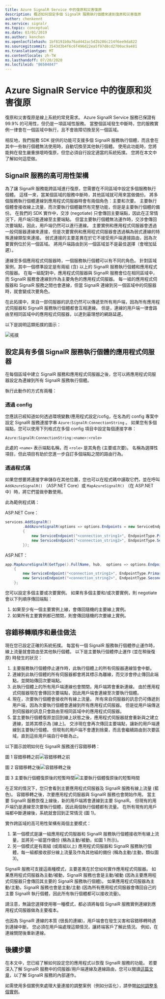 ```yaml
---
title: Azure SignalR Service 中的復原和災害復原
description: 概述如何設定多個 SignalR 服務執行個體來達到復原和災害復原
author: chenkennt
ms.service: signalr
ms.topic: conceptual
ms.date: 03/01/2019
ms.author: kenchen
ms.openlocfilehash: 1bf8191b0a76ad442ac5d2b286c214f6ee9da822
ms.sourcegitcommit: 3543d3b4f6c6f496d22ea5f97d8cd2700ac9a481
ms.translationtype: MT
ms.contentlocale: zh-TW
ms.lasthandoff: 07/20/2020
ms.locfileid: "86504847"
---
```

# <a name="resiliency-and-disaster-recovery-in-azure-signalr-service"></a>Azure SignalR Service 中的復原和災害復原

復原和災害復原是線上系統的常見需求。 Azure SignalR Service 服務已保證有 99.9% 的可用性，但仍是一項區域性服務。
當整個區域發生中斷時，您的服務實例一律會在一個區域中執行，且不會故障切換至另一個區域。

相反地，我們服務 SDK 提供的功能可支援多個 SignalR 服務執行個體，而且會在其中一些執行個體無法使用時，自動切換至其他執行個體。
使用此功能時，您將能夠在發生嚴重損壞時復原，但您必須自行設定適當的系統拓撲。 您將在本文中了解如何這麼做。

## <a name="high-available-architecture-for-signalr-service"></a>SignalR 服務的高可用性架構

為了讓 SignalR 服務能跨區域進行復原，您需要在不同區域中設定多個服務執行個體。 這樣一來，當某個區域的服務中斷時，其他區域就可用來當做備份。
將多個服務執行個體連線到應用程式伺服器時會有兩個角色：主要和次要。
主要執行個體會接收線上流量，而次要執行個體雖然有完整功能，但是是主要執行個體的備份。
在我們的 SDK 實作中，交涉 (negotiate) 只會傳回主要端點，因此在正常情況下，用戶端只能連線至主要端點。
但當主要執行個體無法運作時，交涉會傳回次要端點，因此，用戶端仍然可以進行連線。
主要實例和應用程式伺服器會透過一般伺服器連線來連接，但是次要實例和應用程式伺服器會透過稱為弱式連線的特殊連線類型來連接。
弱式連接的主要差異在於它不接受用戶端連接路由，因為次要實例位於另一個區域。 將用戶端路由到另一個區域並不是最佳選擇（會增加延遲）。

連線至多個應用程式伺服器時，一個服務執行個體可以有不同的角色。
針對區域案例，其中一個標準設定是有兩組 (含) 以上的 SignalR 服務執行個體和應用程式伺服器。
在每一組配對中，應用程式伺服器與 SignalR 服務會位在相同區域中，而 SignalR 服務會連線到作為主要角色的應用程式伺服器。
每一組的應用程式伺服器和 SignalR 服務之間也會連線，但當 SignalR 連線到另一個區域中的伺服器時，就會變成次要角色。

在此拓撲中，來自一部伺服器的訊息仍然可以傳遞至所有用戶端，因為所有應用程式伺服器和 SignalR 服務執行個體都會互相連線。
但是，連線的用戶端一律會路由至相同區域中的應用程式伺服器，以達到最理想的網路延遲。

以下是說明這類拓撲的圖示：

![拓撲](media/signalr-concept-disaster-recovery/topology.png)

## <a name="configure-app-servers-with-multiple-signalr-service-instances"></a>設定具有多個 SignalR 服務執行個體的應用程式伺服器

在每個區域中建立 SignalR 服務和應用程式伺服器之後，您可以將應用程式伺服器設定為連線到所有 SignalR 服務執行個體。

執行此動作的方式有兩種：

### <a name="through-config"></a>透過 config

您應該已經知道如何透過環境變數/應用程式設定/cofig，在名為的 config 專案中設定 SignalR 服務連接字串 `Azure:SignalR:ConnectionString` 。
如果您有多個端點，您可以使用下列格式在多個 config 項目中設定每個連接字串：

```
Azure:SignalR:ConnectionString:<name>:<role>
```

此處的 `<name>` 表示端點名稱，而 `<role>` 是其角色 (主要或次要)。
名稱為選擇性項目，但此項目有助於您進一步自訂多個端點之間的路由行為。

### <a name="through-code"></a>透過程式碼

如果您想要將連接字串儲存在其他位置，您也可以在程式碼中讀取它們，並在呼叫 `AddAzureSignalR()` （ASP.NET Core）或 `MapAzureSignalR()` （在 ASP.NET 中）時，將它們當做參數使用。

此為範例程式碼：

ASP.NET Core：

```cs
services.AddSignalR()
        .AddAzureSignalR(options => options.Endpoints = new ServiceEndpoint[]
        {
            new ServiceEndpoint("<connection_string1>", EndpointType.Primary, "region1"),
            new ServiceEndpoint("<connection_string2>", EndpointType.Secondary, "region2"),
        });
```

ASP.NET：

```cs
app.MapAzureSignalR(GetType().FullName, hub,  options => options.Endpoints = new ServiceEndpoint[]
    {
        new ServiceEndpoint("<connection_string1>", EndpointType.Primary, "region1"),
        new ServiceEndpoint("<connection_string2>", EndpointType.Secondary, "region2"),
    };
```

您可以設定多個主要或次要實例。 如果有多個主要和/或次要實例，則 negotiate 會以下列順序傳回端點：

1. 如果至少有一個主要實例上線，會傳回隨機的主要線上實例。
2. 如果所有主要實例都已關閉，則會傳回隨機的次要線上實例。

## <a name="failover-sequence-and-best-practice"></a>容錯移轉順序和最佳做法

現在您已設定正確的系統拓撲。 每當有一個 SignalR 服務執行個體停止運作時，線上流量就會路由至其他執行個體。
以下是主要執行個體停止運作 (並在稍後復原) 時發生的狀況：

1. 主要服務執行個體停止運作時，此執行個體上的所有伺服器連線皆會中斷。
2. 連線到此執行個體的所有伺服器都會將其標示為離線，而交涉會停止傳回此端點，並開始傳回次要端點。
3. 此執行個體上的所有用戶端連線也會關閉，用戶端將會重新連線。 由於應用程式伺服器現在會傳回次要端點，因此用戶端會連線至次要執行個體。
4. 現在，次要執行個體會接收所有線上流量。 所有來自伺服器的訊息仍可傳遞到用戶端，因為次要執行個體會連線到所有應用程式伺服器。 但是從用戶端傳送到伺服器的訊息只會路由至相同區域中的應用程式伺服器。
5. 當主要執行個體復原並回到線上狀態之後，應用程式伺服器就會重新與之建立連線，並將其標示為 [線上]。 交涉現在會再次傳回主要端點，讓新的用戶端連線到主要執行個體。 但現有的用戶端不會遭到捨棄，而且會繼續路由到次要區域，直到這些用戶端自行中斷為止。

以下圖示說明如何在 SignalR 服務進行容錯移轉：

圖 1 容錯移轉之前![容錯移轉之前](media/signalr-concept-disaster-recovery/before-failover.png)

圖 2 容錯移轉之後![容錯移轉之後](media/signalr-concept-disaster-recovery/after-failover.png)

圖 3 主要執行個體復原後的短暫時間![主要執行個體復原後的短暫時間](media/signalr-concept-disaster-recovery/after-recover.png)

在正常的情況下，您只會看到主要應用程式伺服器及 SignalR 服務有線上流量 (藍色)。
容錯移轉之後，次要應用程式伺服器與 SignalR 服務也會開始作用。
當主要 SignalR 服務恢復上線後，新的用戶端將會連線到主要 SignalR。 但現有的用戶端仍是連線至次要執行個體，因此兩個執行個體都有流量。
在所有現有的用戶端都中斷連線後，系統就會回到正常情況 (圖 1)。

實作跨區域的高可用性架構有兩個主要模式：

1. 第一個模式是讓一組應用程式伺服器和 SignalR 服務執行個體接收所有線上流量，並將另一組當作備份 (稱為主動/被動，如圖 1 所示)。 
2. 另一個模式是有兩組 (或兩組以上) 應用程式伺服器和 SignalR 服務執行個體，每一組都接收部分線上流量及作為其他組的備份 (稱為主動/主動，類似圖 3)。

SignalR 服務可支援這兩種模式，主要差異在於您如何實作應用程式伺服器。
如果應用程式伺服器為主動/被動，SignalR 服務也會是主動/被動 (因為主要應用程式伺服器只會傳回其主要的 SignalR 服務執行個體)。
如果應用程式伺服器為主動/主動，SignalR 服務也會是主動/主動 (因為所有應用程式伺服器會傳回自己的主要 SignalR 執行個體，因此所有執行個體都可以接收流量)。

請注意，無論您選擇使用哪一種模式，都必須將每個 SignalR 服務實例連線到應用程式伺服器做為主要複本。

也因為 SignalR 連線的本質 (很長的連線)，用戶端會在發生災害和容錯移轉時遇到連線中斷。
您必須在用戶端處理這類情況，讓終端客戶了解此情況。 例如，在連線關閉後重新連線。

## <a name="next-steps"></a>後續步驟

在本文中，您已經了解如何設定您的應用程式以恢復 SignalR 服務的功能。 若要深入了解 SignalR 服務中的伺服器/用戶端連線及連線路由，您可以閱讀[這篇文章](signalr-concept-internals.md)，以了解 SignalR 服務的內部運作。

如需使用多個實例來處理大量連接的調整案例（例如分區化），請參閱[如何調整多個實例](signalr-howto-scale-multi-instances.md)。

